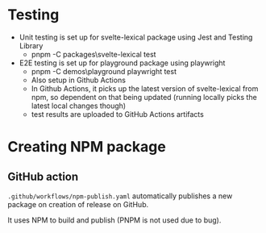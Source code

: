 # Testing

- Unit testing is set up for svelte-lexical package using Jest and Testing Library
  - pnpm -C packages\svelte-lexical test
- E2E testing is set up for playground package using playwright
  - pnpm -C demos\playground playwright test
  - Also setup in Github Actions
  - In Github Actions, it picks up the latest version of svelte-lexical from npm, so dependent on that being updated (running locally picks the latest local changes though)
  - test results are uploaded to GitHub Actions artifacts

# Creating NPM package

## GitHub action
<code>.github/workflows/npm-publish.yaml</code> automatically publishes a new package on creation of release on GitHub.

It uses NPM to build and publish (PNPM is not used due to bug).


